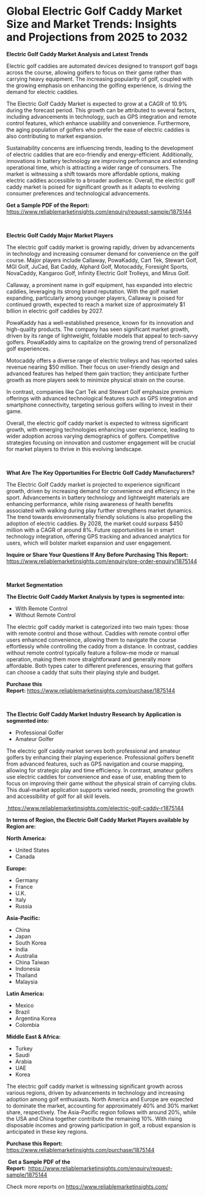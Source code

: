 <p><h1>Global Electric Golf Caddy Market Size and Market Trends: Insights and Projections from 2025 to 2032</h1></p><p><strong>Electric Golf Caddy Market Analysis and Latest Trends</strong></p>
<p><p>Electric golf caddies are automated devices designed to transport golf bags across the course, allowing golfers to focus on their game rather than carrying heavy equipment. The increasing popularity of golf, coupled with the growing emphasis on enhancing the golfing experience, is driving the demand for electric caddies. </p><p>The Electric Golf Caddy Market is expected to grow at a CAGR of 10.9% during the forecast period. This growth can be attributed to several factors, including advancements in technology, such as GPS integration and remote control features, which enhance usability and convenience. Furthermore, the aging population of golfers who prefer the ease of electric caddies is also contributing to market expansion. </p><p>Sustainability concerns are influencing trends, leading to the development of electric caddies that are eco-friendly and energy-efficient. Additionally, innovations in battery technology are improving performance and extending operational time, which is attracting a wider range of consumers. The market is witnessing a shift towards more affordable options, making electric caddies accessible to a broader audience. Overall, the electric golf caddy market is poised for significant growth as it adapts to evolving consumer preferences and technological advancements.</p></p>
<p><strong>Get a Sample PDF of the Report:&nbsp;</strong> <a href="https://www.reliablemarketinsights.com/enquiry/request-sample/1875144?utm_campaign=3523&utm_medium=2&utm_source=Github&utm_content=ia&utm_term=05042025&utm_id=electric-golf-caddy">https://www.reliablemarketinsights.com/enquiry/request-sample/1875144</a></p>
<p>&nbsp;</p>
<p><strong>Electric Golf Caddy Major Market Players</strong></p>
<p><p>The electric golf caddy market is growing rapidly, driven by advancements in technology and increasing consumer demand for convenience on the golf course. Major players include Callaway, PowaKaddy, Cart Tek, Stewart Golf, MGI Golf, JuCad, Bat Caddy, Alphard Golf, Motocaddy, Foresight Sports, NovaCaddy, Kangaroo Golf, Infinity Electric Golf Trolleys, and Mirus Golf.</p><p>Callaway, a prominent name in golf equipment, has expanded into electric caddies, leveraging its strong brand reputation. With the golf market expanding, particularly among younger players, Callaway is poised for continued growth, expected to reach a market size of approximately $1 billion in electric golf caddies by 2027.</p><p>PowaKaddy has a well-established presence, known for its innovation and high-quality products. The company has seen significant market growth, driven by its range of lightweight, foldable models that appeal to tech-savvy golfers. PowaKaddy aims to capitalize on the growing trend of personalized golf experiences.</p><p>Motocaddy offers a diverse range of electric trolleys and has reported sales revenue nearing $50 million. Their focus on user-friendly design and advanced features has helped them gain traction; they anticipate further growth as more players seek to minimize physical strain on the course.</p><p>In contrast, companies like Cart Tek and Stewart Golf emphasize premium offerings with advanced technological features such as GPS integration and smartphone connectivity, targeting serious golfers willing to invest in their game.</p><p>Overall, the electric golf caddy market is expected to witness significant growth, with emerging technologies enhancing user experience, leading to wider adoption across varying demographics of golfers. Competitive strategies focusing on innovation and customer engagement will be crucial for market players to thrive in this evolving landscape.</p></p>
<p>&nbsp;</p>
<p><strong>What Are The Key Opportunities For Electric Golf Caddy Manufacturers?</strong></p>
<p><p>The Electric Golf Caddy market is projected to experience significant growth, driven by increasing demand for convenience and efficiency in the sport. Advancements in battery technology and lightweight materials are enhancing performance, while rising awareness of health benefits associated with walking during play further strengthens market dynamics. The trend towards environmentally friendly solutions is also propelling the adoption of electric caddies. By 2028, the market could surpass $450 million with a CAGR of around 8%. Future opportunities lie in smart technology integration, offering GPS tracking and advanced analytics for users, which will bolster market expansion and user engagement.</p></p>
<p><strong>Inquire or Share Your Questions If Any Before Purchasing This Report:</strong> <a href="https://www.reliablemarketinsights.com/enquiry/pre-order-enquiry/1875144?utm_campaign=3523&utm_medium=2&utm_source=Github&utm_content=ia&utm_term=05042025&utm_id=electric-golf-caddy">https://www.reliablemarketinsights.com/enquiry/pre-order-enquiry/1875144</a></p>
<p>&nbsp;</p>
<p><strong>Market Segmentation</strong></p>
<p><strong>The Electric Golf Caddy Market Analysis by types is segmented into:</strong></p>
<p><ul><li>With Remote Control</li><li>Without Remote Control</li></ul></p>
<p><p>The electric golf caddy market is categorized into two main types: those with remote control and those without. Caddies with remote control offer users enhanced convenience, allowing them to navigate the course effortlessly while controlling the caddy from a distance. In contrast, caddies without remote control typically feature a follow-me mode or manual operation, making them more straightforward and generally more affordable. Both types cater to different preferences, ensuring that golfers can choose a caddy that suits their playing style and budget.</p></p>
<p><strong>Purchase this Report:&nbsp;</strong><a href="https://www.reliablemarketinsights.com/purchase/1875144?utm_campaign=3523&utm_medium=2&utm_source=Github&utm_content=ia&utm_term=05042025&utm_id=electric-golf-caddy">https://www.reliablemarketinsights.com/purchase/1875144</a></p>
<p>&nbsp;</p>
<p><strong>The Electric Golf Caddy Market Industry Research by Application is segmented into:</strong></p>
<p><ul><li>Professional Golfer</li><li>Amateur Golfer</li></ul></p>
<p><p>The electric golf caddy market serves both professional and amateur golfers by enhancing their playing experience. Professional golfers benefit from advanced features, such as GPS navigation and course mapping, allowing for strategic play and time efficiency. In contrast, amateur golfers use electric caddies for convenience and ease of use, enabling them to focus on improving their game without the physical strain of carrying clubs. This dual-market application supports varied needs, promoting the growth and accessibility of golf for all skill levels.</p></p>
<p><a href="https://www.reliablemarketinsights.com/electric-golf-caddy-r1875144?utm_campaign=3523&utm_medium=2&utm_source=Github&utm_content=ia&utm_term=05042025&utm_id=electric-golf-caddy">&nbsp;https://www.reliablemarketinsights.com/electric-golf-caddy-r1875144</a></p>
<p><strong>In terms of Region, the Electric Golf Caddy Market Players available by Region are:</strong></p>
<p>
    <p> <strong> North America: </strong>
        <ul>
            <li>United States</li>
            <li>Canada</li>
        </ul>
        </p> 
    <p> <strong> Europe: </strong>
        <ul>
            <li>Germany</li>
            <li>France</li>
            <li>U.K.</li>
            <li>Italy</li>
            <li>Russia</li>
        </ul>
        </p> 
    <p> <strong> Asia-Pacific: </strong>
        <ul>
            <li>China</li>
            <li>Japan</li>
            <li>South Korea</li>
            <li>India</li>
            <li>Australia</li>
            <li>China Taiwan</li>
            <li>Indonesia</li>
            <li>Thailand</li>
            <li>Malaysia</li>
        </ul>
        </p> 
    <p> <strong> Latin America: </strong>
        <ul>
            <li>Mexico</li>
            <li>Brazil</li>
            <li>Argentina Korea</li>
            <li>Colombia</li>
        </ul>
        </p> 
    <p> <strong> Middle East & Africa: </strong>
        <ul>
            <li>Turkey</li>
            <li>Saudi</li>
            <li>Arabia</li>
            <li>UAE</li>
            <li>Korea</li>
        </ul>
    </p>
    </p>
<p><p>The electric golf caddy market is witnessing significant growth across various regions, driven by advancements in technology and increasing adoption among golf enthusiasts. North America and Europe are expected to dominate the market, accounting for approximately 40% and 30% market share, respectively. The Asia-Pacific region follows with around 20%, while the USA and China together contribute the remaining 10%. With rising disposable incomes and growing participation in golf, a robust expansion is anticipated in these key regions.</p></p>
<p><strong>Purchase this Report: </strong><a href="https://www.reliablemarketinsights.com/purchase/1875144?utm_campaign=3523&utm_medium=2&utm_source=Github&utm_content=ia&utm_term=05042025&utm_id=electric-golf-caddy">https://www.reliablemarketinsights.com/purchase/1875144</a></p>
<p>&nbsp;<strong>Get a Sample PDF of the Report:&nbsp;&nbsp;</strong><a href="https://www.reliablemarketinsights.com/enquiry/request-sample/1875144?utm_campaign=3523&utm_medium=2&utm_source=Github&utm_content=ia&utm_term=05042025&utm_id=electric-golf-caddy">https://www.reliablemarketinsights.com/enquiry/request-sample/1875144</a></p>
<p><strong></strong></p>
<p>Check more reports on <a href="https://www.reliablemarketinsights.com/?utm_campaign=3523&utm_medium=2&utm_source=Github&utm_content=ia&utm_term=05042025&utm_id=electric-golf-caddy">https://www.reliablemarketinsights.com/</a></p>
